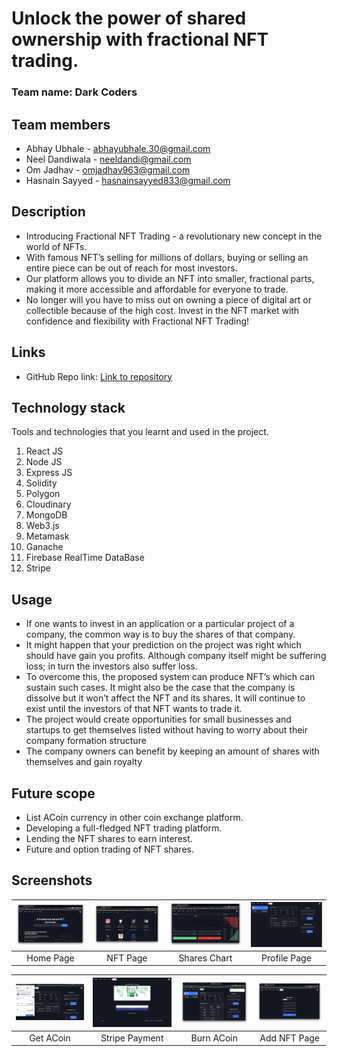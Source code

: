 # Unlock the power of shared ownership with fractional NFT trading.

### Team name: Dark Coders

## Team members

- Abhay Ubhale - abhayubhale.30@gmail.com
- Neel Dandiwala - neeldandi@gmail.com
- Om Jadhav - omjadhav963@gmail.com
- Hasnain Sayyed - hasnainsayyed833@gmail.com

## Description

- Introducing Fractional NFT Trading - a revolutionary new concept in the world of NFTs.
- With famous NFT’s selling for millions of dollars, buying or selling an entire piece can be out of reach for most investors.
- Our platform allows you to divide an NFT into smaller, fractional parts, making it more accessible and affordable for everyone to trade.
- No longer will you have to miss out on owning a piece of digital art or collectible because of the high cost. Invest in the NFT market with confidence and flexibility with Fractional NFT Trading!

## Links

- GitHub Repo link: [Link to repository](https://github.com/AS-the-Tech/fungtrix-client)

## Technology stack

Tools and technologies that you learnt and used in the project.

1. React JS
2. Node JS
3. Express JS
4. Solidity
5. Polygon
6. Cloudinary
7. MongoDB
8. Web3.js
9. Metamask
10. Ganache
11. Firebase RealTime DataBase
12. Stripe

## Usage

- If one wants to invest in an application or a particular project of a company, the common way is to buy the shares of that company.
- It might happen that your prediction on the project was right which should have gain you profits. Although company itself might be suffering loss; in turn the investors also suffer loss.
- To overcome this, the proposed system can produce NFT’s which can sustain such cases. It might also be the case that the company is dissolve but it won’t affect the NFT and its shares. It will continue to exist until the investors of that NFT wants to trade it.
- The project would create opportunities for small businesses and startups to get themselves listed without having to worry about their company formation structure
- The company owners can benefit by keeping an amount of shares with themselves and gain royalty

## Future scope

- List ACoin currency in other coin exchange platform.
- Developing a full-fledged NFT trading platform.
- Lending the NFT shares to earn interest.
- Future and option trading of NFT shares.

## Screenshots

| ![](Images/Home.png) | ![](Images/NFT-page.png) | ![](Images/chart.png) | ![](Images/profile.png) |
| :------------------: | :----------------------: | :-------------------: | :---------------------: |
|      Home Page       |         NFT Page         |     Shares Chart      |      Profile Page       |

| ![](Images/buy-meta.png) | ![](Images/stripe.png) | ![](Images/burn-meta.png) | ![](Images/AddNft.png) |
| :----------------------: | :--------------------: | :-----------------------: | :--------------------: |
|        Get ACoin         |     Stripe Payment     |        Burn ACoin         |      Add NFT Page      |
